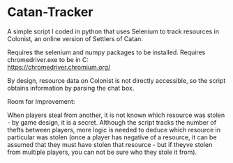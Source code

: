 # Catan-Tracker
A simple script I coded in python that uses Selenium to track resources in Colonist, an online version of Settlers of Catan.

Requires the selenium and numpy packages to be installed. 
Requires chromedriver.exe to be in C:\
https://chromedriver.chromium.org/

By design, resource data on Colonist is not directly accessible, so the script obtains information by parsing the chat box.

Room for Improvement:

When players steal from another, it is not known which resource was stolen - by game design, it is a secret.
Although the script tracks the number of thefts between players, more logic is needed to deduce which resource in particular was stolen
(once a player has negative of a resource, it can be assumed that they must have stolen that resource - but if theyve stolen from multiple players, you can not be sure who they stole it from).
